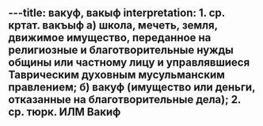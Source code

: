 ---title: вакуф, вакыф
interpretation: 1. ср. кртат. вакъыф а) школа, мечеть, земля, движимое имущество, переданное на религиозные и благотворительные нужды общины или частному лицу и управлявшиеся Таврическим духовным мусульманским правлением; б) вакуф (имущество или деньги, отказанные на благотворительные дела); 2. ср. тюрк. ИЛМ Вакиф
---

